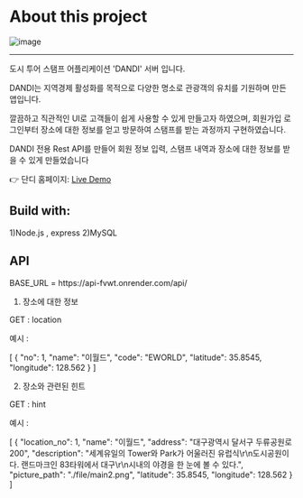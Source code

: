 <h1>About this project</h1>

![image](https://user-images.githubusercontent.com/111225654/228879045-4639d39e-5b1c-4b00-b01a-cebadd441125.png)




-----
<p>도시 투어 스탬프 어플리케이션 'DANDI' 서버 입니다.</p>
<p>DANDI는 지역경제 활성화를 목적으로 다양한 명소로 관광객의 유치를 기원하며 만든 앱입니다.</p>
<p>깔끔하고 직관적인 UI로 고객들이 쉽게 사용할 수 있게 만들고자 하였으며, 회원가입 로그인부터 장소에 대한 정보를
얻고 방문하여 스탬프를 받는 과정까지 구현하였습니다.</p>
<p>DANDI 전용 Rest API를 만들어 회원 정보 입력, 스탬프 내역과 장소에 대한 정보를 받을 수 있게 만들었습니다</p>

👉 단디 홈페이지: <a href="https://dandi21.netlify.app/" target="_blank"/>Live Demo</a>

<h2>Build with:</h2>
1)Node.js , express 
2)MySQL


<h2>API</h2>
BASE_URL = https://api-fvwt.onrender.com/api/

1) 장소에 대한 정보 <br>

GET : location

예시 : 

[
    {
        "no": 1,
        "name": "이월드",
        "code": "EWORLD",
        "latitude": 35.8545,
        "longitude": 128.562
    }
]


2) 장소와 관련된 힌트 <br>

GET : hint

예시 : 

[
    {
        "location_no": 1,
        "name": "이월드",
        "address": "대구광역시 달서구 두류공원로 200",
        "description": "세계유일의 Tower와 Park가 어울러진 유럽식\r\n도시공원이다. 랜드마크인 83타워에서 대구\r\n시내의 야경을 한 눈에 볼 수 있다.",
        "picture_path": "./file/main2.png",
        "latitude": 35.8545,
        "longitude": 128.562
    }
]
